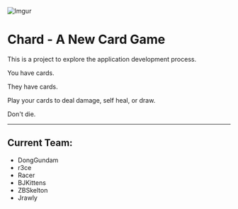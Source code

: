 ![Imgur](https://i.imgur.com/yk4csBr.png)

# Chard - A New Card Game

This is a project to explore the application development process. 

You have cards.

They have cards.

Play your cards to deal damage, self heal, or draw.

Don't die.

***

## Current Team:
- DongGundam
- r3ce
- Racer
- BJKittens
- ZBSkelton
- Jrawly



